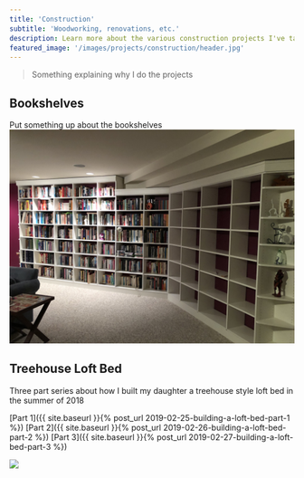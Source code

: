 ```yaml
---
title: 'Construction'
subtitle: 'Woodworking, renovations, etc.'
description: Learn more about the various construction projects I've taken on over the years
featured_image: '/images/projects/construction/header.jpg'
---
```

> Something explaining why I do the projects

## Bookshelves
Put something up about the bookshelves
![](/images/projects/construction/bookshelves.jpg)


## Treehouse Loft Bed
Three part series about how I built my daughter a treehouse style loft bed in the summer of 2018

[Part 1]({{ site.baseurl }}{% post_url 2019-02-25-building-a-loft-bed-part-1 %}) 
[Part 2]({{ site.baseurl }}{% post_url 2019-02-26-building-a-loft-bed-part-2 %}) 
[Part 3]({{ site.baseurl }}{% post_url 2019-02-27-building-a-loft-bed-part-3 %})

![](/images/posts/loft-bed/completed.jpg)
